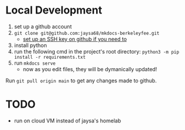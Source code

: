 
# Local Development

1. set up a github account
1. `git clone git@github.com:jaysa68/mkdocs-berkeleyfee.git`
    - [set up an SSH key on github if you need
      to](https://docs.github.com/en/authentication/connecting-to-github-with-ssh/generating-a-new-ssh-key-and-adding-it-to-the-ssh-agent)
1. install python
3. run the following cmd in the project's root directory: `python3 -m pip install -r requirements.txt`
4. run `mkdocs serve`
    - now as you edit files, they will be dymanically updated!

Run `git pull origin main` to get any changes made to github.

# TODO
- run on cloud VM instead of jaysa's homelab
